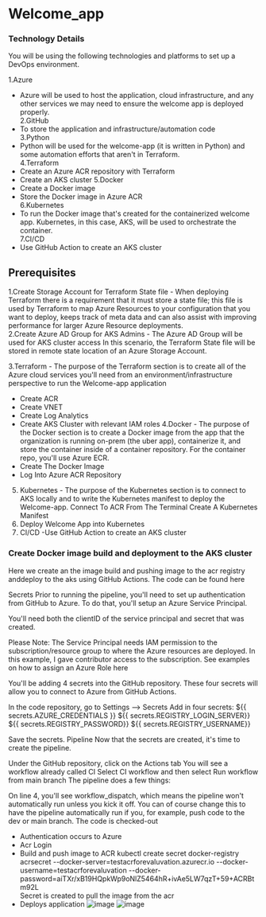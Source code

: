 # Welcome_app
### Technology Details
You will be using the following technologies and platforms to set up a DevOps environment.

1.Azure <br />
- Azure will be used to host the application, cloud infrastructure, and any other services we may need to ensure the welcome app is deployed properly. <br />
2.GitHub <br />
- To store the application and infrastructure/automation code <br />
3.Python <br />
- Python will be used for the welcome-app (it is written in Python) and some automation efforts that aren't in Terraform. <br />
4.Terraform <br />
- Create an Azure ACR repository with Terraform <br />
- Create an AKS cluster
5.Docker <br />
- Create a Docker image <br />
- Store the Docker image in Azure ACR <br />
6.Kubernetes <br />
- To run the Docker image that's created for the containerized welcome app. Kubernetes, in this case, AKS, will be used to orchestrate the container. <br />
7.CI/CD <br />
- Use GitHub Action to create an AKS cluster

## Prerequisites
1.Create Storage Account for Terraform State file - When deploying Terraform there is a requirement that it must store a state file; this file is used by Terraform to map Azure Resources to your configuration that you want to deploy, keeps track of meta data and can also assist with improving performance for larger Azure Resource deployments.<br />
2.Create Azure AD Group for AKS Admins - The Azure AD Group will be used for AKS cluster access
In this scenario, the Terraform State file will be stored in remote state location of an Azure Storage Account.

3.Terraform - The purpose of the Terraform section is to create all of the Azure cloud services you'll need from an environment/infrastructure perspective to run the Welcome-app application

- Create ACR
- Create VNET
- Create Log Analytics
- Create AKS Cluster with relevant IAM roles
  4.Docker - The purpose of the Docker section is to create a Docker image from the app that the organization is running on-prem (the uber app), containerize it, and store the container inside of a container repository. For the container repo, you'll use Azure ECR.
 - Create The Docker Image
  - Log Into Azure ACR Repository
5. Kubernetes - The purpose of the Kubernetes section is to connect to AKS locally and to write the Kubernetes manifest to deploy the Welcome-app.
    Connect To ACR From The Terminal
    Create A Kubernetes Manifest
6. Deploy Welcome App into Kubernetes
7. CI/CD
  -Use GitHub Action to create an AKS cluster

### Create Docker image build and deployment to the AKS cluster
Here we create an the image build and pushing image to the acr registry anddeploy to the aks  using GitHub Actions. The code can be found here

Secrets
Prior to running the pipeline, you'll need to set up authentication from GitHub to Azure. To do that, you'll setup an Azure Service Principal.

You'll need both the clientID of the service principal and secret that was created.

Please Note: The Service Principal needs IAM permission to the subscription/resource group to where the Azure resources are deployed. In this example, I gave contributor access to the subscription. See examples on how to assign an Azure Role here

You'll be adding 4 secrets into the GitHub repository. These four secrets will allow you to connect to Azure from GitHub Actions.

In the code repository, go to Settings --> Secrets
Add in four secrets:
${{ secrets.AZURE_CREDENTIALS }}
${{ secrets.REGISTRY_LOGIN_SERVER}}
${{ secrets.REGISTRY_PASSWORD}}
${{ secrets.REGISTRY_USERNAME}}

Save the secrets.
Pipeline
Now that the secrets are created, it's time to create the pipeline.

Under the GitHub repository, click on the Actions tab
You will see a workflow already called CI
Select CI workflow and then select Run workflow from main branch
The pipeline does a few things:

On line 4, you'll see workflow_dispatch, which means the pipeline won't automatically run unless you kick it off. You can of course change this to have the pipeline automatically run if you, for example, push code to the dev or main branch.
The code is checked-out
- Authentication occurs to Azure
- Acr Login
- Build and push image to ACR
kubectl create secret docker-registry acrsecret --docker-server=testacrforevaluvation.azurecr.io --docker-username=testacrforevaluvation --docker-password=aiTXr/xB19HQpkWp9oNlZ5464hR+ivAe5LW7qzT+59+ACRBtm92L <br />
Secret is created to pull the image from the acr
- Deploys application
![image](https://github.com/dhanyapvarghese/Welcome_app/assets/43697021/41b98400-d551-43d6-a152-9af818781413)
![image](https://github.com/dhanyapvarghese/Welcome_app/assets/43697021/40c36d32-f44e-4b56-b2f3-efc510313431)




